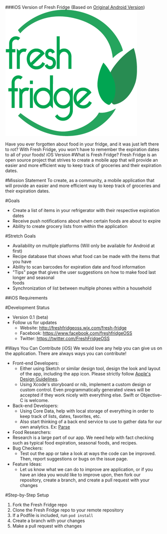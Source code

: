 ###iOS Version of Fresh Fridge (Based on [Original Android Version](https://github.com/coron108/Fresh-Fridge))
![Fresh Fridge Logo](./images/icons/Fresh-Fridge_Logo.png)

Have you ever forgotten about food in your fridge, and it was just left there to rot? With Fresh Fridge, you won't have to remember the expiration dates to all of your foods! iOS Version
#What is Fresh Fridge?
Fresh Fridge is an open source project that strives to create a mobile app that will provide an easier and more efficient way to keep track of groceries and their expiration dates. 

#Mission Statement
To create, as a community, a mobile application that will provide an easier and more efficient way to keep track of groceries and their expiration dates. 

#Goals
- Create a list of items in your refrigerator with their respective expiration dates
- Receive push notifications about when certain foods are about to expire 
- Ability to create grocery lists from within the application 

#Stretch Goals
- Availability on multiple platforms (Will only be available for Android at first)
- Recipe database that shows what food can be made with the items that you have
- Ability to scan barcodes for expiration date and food information 
- "Tips" page that gives the user suggestions on how to make food last longer and seasonal  
foods 
- Synchronization of list between multiple phones within a household 

##iOS Requirements

#Development Status
- Version 0.1 (beta) 
- Follow us for updates
  - Website: http://freshfridgeoss.wix.com/fresh-fridge
  - Facebook: https://www.facebook.com/freshfridgeOSS
  - Twitter: https://twitter.com/FreshFridgeOSS
  
#Ways You Can Contribute (iOS)
We would love any help you can give us on the application. There are always ways you can contribute!

- Front-end Developers:
  - Either using Sketch or similar design tool, design the look and layout of the app, including the app icon. Please strictly follow [Apple's Design Guidelines](https://developer.apple.com/library/ios/documentation/userexperience/conceptual/mobilehig/).
  - Using Xcode's storyboard or nib, implement a custom design or custom control. Even programmatically generated views will be accepted if they work nicely with everything else. Swift or Objective-C is welcome.
- Back-end Developers:
  - Using Core Data, help with local storage of everything in order to keep track of lists, dates, favorites, etc.
  - Also start thinking of a back end service to use to gather data for our own analytics. Ex: [Parse](https://parse.com/)
- Food Researchers:
 - Research is a large part of our app. We need help with fact checking such as typical food expiration, seasonal foods, and recipes.
- Bug Checkers:
  - Test out the app or take a look at ways the code can be improved. Then, report  suggestions or bugs on the issue page.
- Feature Ideas:
  - Let us know what we can do to improve are application, or if you have an idea you  would like to improve upon, then fork our repository, create a branch, and create a pull  request  with your changes

#Step-by-Step Setup
1. Fork the Fresh Fridge repo
2. Clone the Fresh Fridge repo to your remote repository
3. If a Podfile is included, run `pod install`
4. Create a branch with your changes
5. Make a pull request with changes

